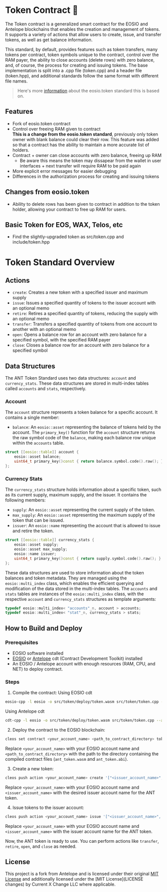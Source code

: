 # Token Contract 🐜
The Token contract is a generalized smart contract for the EOSIO and Antelope blockchains that enables the creation and management of tokens. It supports a variety of actions that allow users to create, issue, and transfer tokens, as well as get balance information.


This standard, by default, provides features such as token transfers, many tokens per contract, token symbols unique to the contract, control over the RAM payer, the ability to close accounts (delete rows) with zero balance, and, of course, the process for creating and issuing tokens. The base implementation is split into a .cpp file (token.cpp) and a header file (token.hpp), and additional standards follow the same format with different file names.

> Here's more [information](https://developers.eos.io/welcome/v2.2/tutorials/eosio_token/#token) about the eosio.token standard this is based on. 

## Features

- Fork of eosio.token contract
- Control over freeing RAM given to contract   
    **This is a change from the eosio.token standard**, previously only token owner with blank balance could clear their row. This feature was added so that a contract has the ability to maintain a more accurate list of holders. 
- Contract + owner can close accounts with zero balance, freeing up RAM
    - Be aware this means the token may dissapear from the wallet in user interfaces + next transfer will require RAM to be paid again
- More explicit error messages for easier debugging
- Differences in the authorization process for creating and issuing tokens

## Changes from eosio.token
- Ability to delete rows has been given to contract in addition to the token holder, allowing your contract to free up RAM for users.

## Basic Token for EOS, WAX, Telos, etc
- Find the slightly-upgraded token as src/token.cpp and include/token.hpp


# Token Standard Overview

## Actions

- `create`: Creates a new token with a specified issuer and maximum supply
- `issue`: Issues a specified quantity of tokens to the issuer account with an optional memo
- `retire`: Retires a specified quantity of tokens, reducing the supply with an optional memo
- `transfer`: Transfers a specified quantity of tokens from one account to another with an optional memo
- `open`: Opens a balance row for an account with zero balance for a specified symbol, with the specified RAM payer
- `close`: Closes a balance row for an account with zero balance for a specified symbol

## Data Structures

The ANT Token Standard uses two data structures: `account` and `currency_stats`. These data structures are stored in multi-index tables called `accounts` and `stats`, respectively.

### Account

The `account` structure represents a token balance for a specific account. It contains a single member:

- `balance`: An `eosio::asset` representing the balance of tokens held by the account. The `primary_key()` function for the `account` structure returns the raw symbol code of the `balance`, making each balance row unique within the `accounts` table.

```c++
struct [[eosio::table]] account {
    eosio::asset balance;
    uint64_t primary_key()const { return balance.symbol.code().raw(); }
};
```

### Currency Stats

The `currency_stats` structure holds information about a specific token, such as its current supply, maximum supply, and the issuer. It contains the following members:

- `supply`: An `eosio::asset` representing the current supply of the token.
- `max_supply`: An `eosio::asset` representing the maximum supply of the token that can be issued.
- `issuer`: An `eosio::name` representing the account that is allowed to issue and retire the token.

```c++
struct [[eosio::table]] currency_stats {
    eosio::asset supply;
    eosio::asset max_supply;
    eosio::name issuer;
    uint64_t primary_key()const { return supply.symbol.code().raw(); }
};
```

These data structures are used to store information about the token balances and token metadata. They are managed using the `eosio::multi_index` class, which enables the efficient querying and modification of the data stored in the multi-index tables. The `accounts` and `stats` tables are instances of the `eosio::multi_index` class, with the respective `account` and `currency_stats` structures as template arguments:

```c++
typedef eosio::multi_index< "accounts"_n, account > accounts;
typedef eosio::multi_index< "stat"_n, currency_stats > stats;
```

## How to Build and Deploy

### Prerequisites

- EOSIO software installed
- [EOSIO](https://github.com/EOSIO/eosio.cdt) or [Antelope](https://github.com/AntelopeIO/cdt/) cdt (Contract Development Toolkit) installed
- An EOSIO / Antelope account with enough resources (RAM, CPU, and NET) to deploy contract.

### Steps

1. Compile the contract:
Using EOSIO cdt
```bash
eosio-cpp -l eosio -o src/token/deploy/token.wasm src/token/token.cpp --abigen --contract token
```

Using Antelope cdt 
```bash
cdt-cpp -l eosio -o src/token/deploy/token.wasm src/token/token.cpp --abigen --contract token
```



2. Deploy the contract to the EOSIO blockchain:

```bash
cleos set contract <your_account_name> <path_to_contract_directory> token.wasm token.abi
```

Replace `<your_account_name>` with your EOSIO account name and `<path_to_contract_directory>` with the path to the directory containing the compiled contract files (`ant_token.wasm` and `ant_token.abi`).

3. Create a new token:

```bash
cleos push action <your_account_name> create '["<issuer_account_name>", "1000000000.0000 ANT"]' -p <your_account_name>
```

Replace `<your_account_name>` with your EOSIO account name and `<issuer_account_name>` with the desired issuer account name for the ANT token.

4. Issue tokens to the issuer account:

```bash
cleos push action <your_account_name> issue '["<issuer_account_name>", "1000.0000 ANT", "Initial issuance"]' -p <issuer_account_name>
```

Replace `<your_account_name>` with your EOSIO account name and `<issuer_account_name>` with the issuer account name for the ANT token.

Now, the ANT token is ready to use. You can perform actions like `transfer`, `retire`, `open`, and `close` as needed.

## License

This project is a fork from Antelope and is licensed under their original [MIT License](LICENSE) and additionally licensed under the [MIT License](LICENSE changes) by Current X Change LLC where applicable. 
